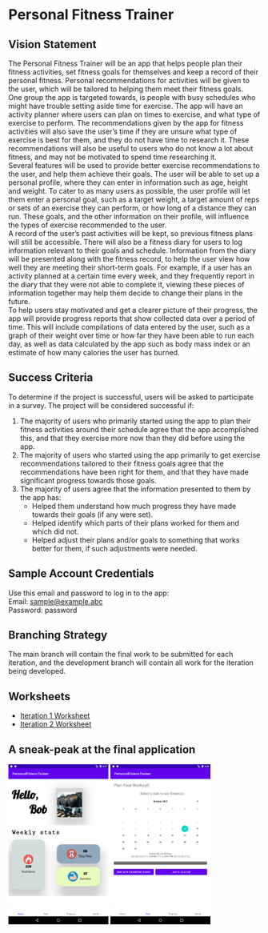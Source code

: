 # Personal Fitness Trainer

## Vision Statement

The Personal Fitness Trainer will be an app that helps people plan their fitness activities, set fitness goals for themselves and keep a record of their personal fitness. Personal recommendations for activities will be given to the user, which will be tailored to helping them meet their fitness goals.  
One group the app is targeted towards, is people with busy schedules who might have trouble setting aside time for exercise. The app will have an activity planner where users can plan on times to exercise, and what type of exercise to perform. The recommendations given by the app for fitness activities will also save the user’s time if they are unsure what type of exercise is best for them, and they do not have time to research it. These recommendations will also be useful to users who do not know a lot about fitness, and may not be motivated to spend time researching it.  
Several features will be used to provide better exercise recommendations to the user, and help them achieve their goals. The user will be able to set up a personal profile, where they can enter in information such as age, height and weight. To cater to as many users as possible, the user profile will let them enter a personal goal, such as a target weight, a target amount of reps or sets of an exercise they can perform, or how long of a distance they can run. These goals, and the other information on their profile, will influence the types of exercise recommended to the user.  
A record of the user’s past activities will be kept, so previous fitness plans will still be accessible. There will also be a fitness diary for users to log information relevant to their goals and schedule. Information from the diary will be presented along with the fitness record, to help the user view how well they are meeting their short-term goals. For example, if a user has an activity planned at a certain time every week, and they frequently report in the diary that they were not able to complete it, viewing these pieces of information together may help them decide to change their plans in the future.  
To help users stay motivated and get a clearer picture of their progress, the app will provide progress reports that show collected data over a period of time. This will include compilations of data entered by the user, such as a graph of their weight over time or how far they have been able to run each day, as well as data calculated by the app such as body mass index or an estimate of how many calories the user has burned.  

## Success Criteria

To determine if the project is successful, users will be asked to participate in a survey. The project will be considered successful if:
1. The majority of users who primarily started using the app to plan their fitness activities around their schedule agree that the app accomplished this, and that they exercise more now than they did before using the app.
2. The majority of users who started using the app primarily to get exercise recommendations tailored to their fitness goals agree that the recommendations have been right for them, and that they have made significant progress towards those goals.
3. The majority of users agree that the information presented to them by the app has:
    - Helped them understand how much progress they have made towards their goals (if any were set).
    - Helped identify which parts of their plans worked for them and which did not.
    - Helped adjust their plans and/or goals to something that works better for them, if such adjustments were needed.

## Sample Account Credentials

Use this email and password to log in to the app:  
Email: sample@example.abc  
Password: password

## Branching Strategy

The main branch will contain the final work to be submitted for each iteration, and the development branch will contain all work for the iteration being developed.

## Worksheets

- [Iteration 1 Worksheet](i1_worksheet.md)
- [Iteration 2 Worksheet](i2_worksheet.md)

## A sneak-peak at the final application 
<img src="https://github.com/Aman-1313/Fitness-Trainer/blob/main/Screenshot_1.png" alt="drawing" width="200"/>
<img src="https://github.com/Aman-1313/Fitness-Trainer/blob/main/Screenshot_2.png" alt="drawing" width="200"/>

